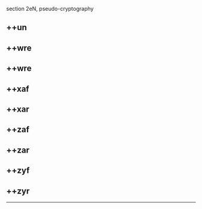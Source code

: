 section 2eN, pseudo-cryptography

++un
----

++wre
-----

++wre
-----

++xaf
-----

++xar
-----

++zaf
-----

++zar
-----

++zyf
-----

++zyr
-----

------------------------------------------------------------------------
